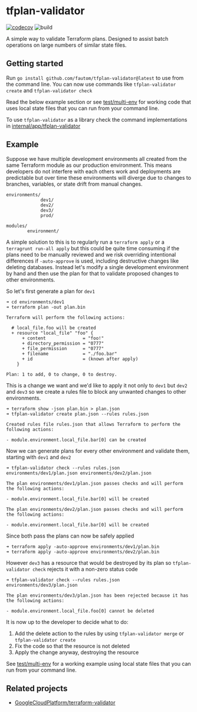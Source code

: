 # tfplan-validator

[![codecov](https://codecov.io/gh/fautom/tfplan-validator/branch/main/graph/badge.svg?token=1P6A5WBXOT)](https://codecov.io/gh/fautom/tfplan-validator)
![build](https://github.com/fautom/tfplan-validator/actions/workflows/test.yaml/badge.svg)

A simple way to validate Terraform plans. Designed to assist batch operations on large numbers of similar state files.

## Getting started

Run `go install github.com/fautom/tfplan-validator@latest` to use from the command line. You can now use commands like `tfplan-validator create` and `tfplan-validator check`

Read the below example section or see [test/multi-env](test/multi-env) for working code that uses local state files that you can run from your command line.

To use `tfplan-validator` as a library check the command implementations in [internal/app/tfplan-validator](internal/app/tfplan-validator)


## Example

Suppose we have multiple development environments all created from the same Terraform module as our production environment. This means developers do not interfere with each others work and deployments are predictable but over time these environments will diverge due to changes to branches, variables, or state drift from manual changes.

    environments/
                 dev1/
                 dev2/
                 dev3/
                 prod/

    modules/
            environment/

A simple solution to this is to regularly run a `terraform apply` or a `terragrunt run-all apply` but this could be quite time consuming if the plans need to be manually reviewed and we risk overriding intentional differences if `-auto-approve` is used, including destructive changes like deleting databases. Instead let's modify a single development environment by hand and then use the plan for that to validate proposed changes to other environments.

So let's first generate a plan for `dev1`

    ➜ cd environments/dev1
    ➜ terraform plan -out plan.bin

    Terraform will perform the following actions:

      # local_file.foo will be created
      + resource "local_file" "foo" {
          + content              = "foo!"
          + directory_permission = "0777"
          + file_permission      = "0777"
          + filename             = "./foo.bar"
          + id                   = (known after apply)
        }

    Plan: 1 to add, 0 to change, 0 to destroy.

This is a change we want and we'd like to apply it not only to `dev1` but `dev2` and `dev3` so we create a rules file to block any unwanted changes to other environments.

    ➜ terraform show -json plan.bin > plan.json
    ➜ tfplan-validator create plan.json --rules rules.json

    Created rules file rules.json that allows Terraform to perform the following actions:

    - module.environment.local_file.bar[0] can be created

Now we can generate plans for every other environment and validate them, starting with `dev1` and `dev2`

    ➜ tfplan-validator check --rules rules.json environments/dev1/plan.json environments/dev2/plan.json

    The plan environments/dev1/plan.json passes checks and will perform the following actions:

    - module.environment.local_file.bar[0] will be created

    The plan environments/dev2/plan.json passes checks and will perform the following actions:

    - module.environment.local_file.bar[0] will be created

Since both pass the plans can now be safely applied

    ➜ terraform apply -auto-approve environments/dev1/plan.bin
    ➜ terraform apply -auto-approve environments/dev2/plan.bin

However `dev3` has a resource that would be destroyed by its plan so `tfplan-validator check` rejects it with a non-zero status code

    ➜ tfplan-validator check --rules rules.json environments/dev3/plan.json

    The plan environments/dev3/plan.json has been rejected because it has the following actions:

    - module.environment.local_file.foo[0] cannot be deleted

It is now up to the developer to decide what to do:

1. Add the delete action to the rules by using `tfplan-validator merge` or `tfplan-validator create`
1. Fix the code so that the resource is not deleted
1. Apply the change anyway, destroying the resource

See [test/multi-env](test/multi-env) for a working example using local state files that you can run from your command line.

## Related projects

* [GoogleCloudPlatform/terraform-validator](https://github.com/GoogleCloudPlatform/terraform-validator)

